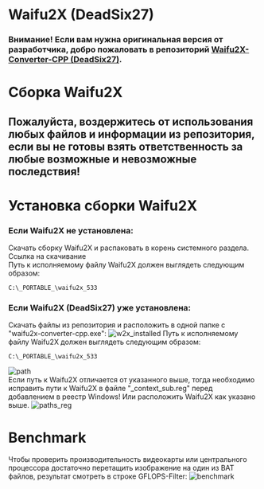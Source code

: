 # Waifu2X (DeadSix27)
### Внимание! Если вам нужна оригинальная версия от разработчика, добро пожаловать в репозиторий [Waifu2X-Converter-CPP (DeadSix27)](https://github.com/DeadSix27/waifu2x-converter-cpp).
# Сборка Waifu2X
## Пожалуйста, воздержитесь от использования любых файлов и информации из репозитория, если вы не готовы взять ответственность за любые возможные и невозможные последствия!
# Установка сборки Waifu2X
### Если Waifu2X не установлена:
Скачать сборку Waifu2X и распаковать в корень системного разделa.\
Ссылка на скачивание\
Путь к исполняемому файлу Waifu2X должен выглядеть следующим образом:
```
C:\_PORTABLE_\waifu2x_533
```
### Если Waifu2X (DeadSix27) уже установлена:
Скачать файлы из репозитория и расположить в одной папке с "waifu2x-converter-cpp.exe":
![w2x_installed](https://user-images.githubusercontent.com/19572158/229820214-7a5a9d4a-3ac4-4094-a26f-4dc1b2a4fc2d.png)
Путь к исполняемому файлу Waifu2X должен выглядеть следующим образом:
```
C:\_PORTABLE_\waifu2x_533
```
![path](https://user-images.githubusercontent.com/19572158/229793672-831141eb-c717-4b8e-98cc-ed002df4c1d3.png)\
Если путь к Waifu2X отличается от указанного выше, тогда необходимо исправить пути к Waifu2X в файле "_context_sub.reg" перед добавлением в реестр Windows! Или расположить Waifu2X как указано выше.
![paths_reg](https://user-images.githubusercontent.com/19572158/229816300-160ad014-d24c-4a69-b69b-8f62784423c6.png)
# Benchmark
Чтобы проверить производительность видеокарты или центрального процессора достаточно перетащить изображение на один из BAT файлов, результат смотреть в строке GFLOPS-Filter:
![benchmark](https://user-images.githubusercontent.com/19572158/229817764-7f3a4074-ad70-48b6-8ba9-c14bea46994c.png)




